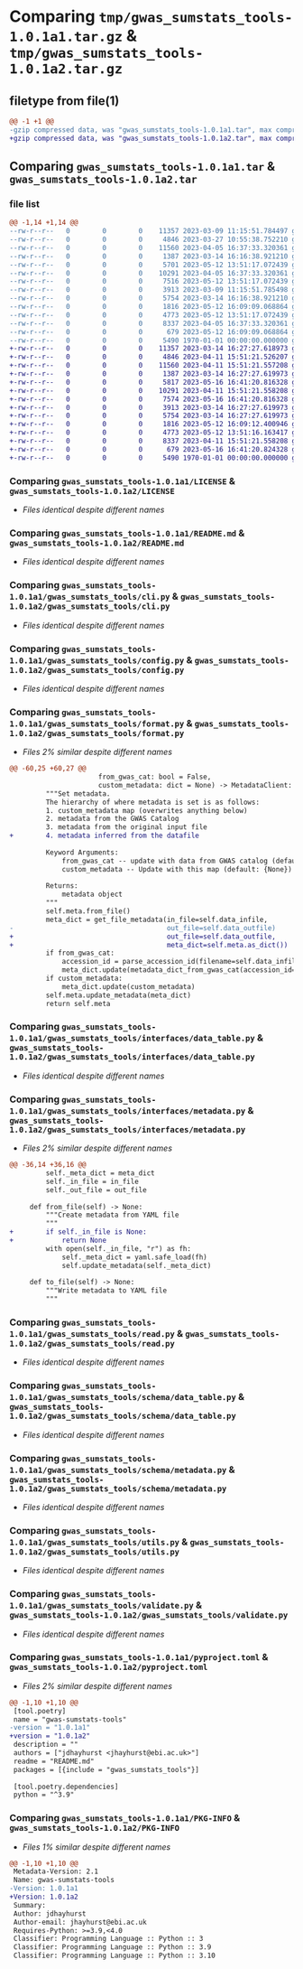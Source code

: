 # Comparing `tmp/gwas_sumstats_tools-1.0.1a1.tar.gz` & `tmp/gwas_sumstats_tools-1.0.1a2.tar.gz`

## filetype from file(1)

```diff
@@ -1 +1 @@
-gzip compressed data, was "gwas_sumstats_tools-1.0.1a1.tar", max compression
+gzip compressed data, was "gwas_sumstats_tools-1.0.1a2.tar", max compression
```

## Comparing `gwas_sumstats_tools-1.0.1a1.tar` & `gwas_sumstats_tools-1.0.1a2.tar`

### file list

```diff
@@ -1,14 +1,14 @@
--rw-r--r--   0        0        0    11357 2023-03-09 11:15:51.784497 gwas_sumstats_tools-1.0.1a1/LICENSE
--rw-r--r--   0        0        0     4846 2023-03-27 10:55:38.752210 gwas_sumstats_tools-1.0.1a1/README.md
--rw-r--r--   0        0        0    11560 2023-04-05 16:37:33.320361 gwas_sumstats_tools-1.0.1a1/gwas_sumstats_tools/cli.py
--rw-r--r--   0        0        0     1387 2023-03-14 16:16:38.921210 gwas_sumstats_tools-1.0.1a1/gwas_sumstats_tools/config.py
--rw-r--r--   0        0        0     5701 2023-05-12 13:51:17.072439 gwas_sumstats_tools-1.0.1a1/gwas_sumstats_tools/format.py
--rw-r--r--   0        0        0    10291 2023-04-05 16:37:33.320361 gwas_sumstats_tools-1.0.1a1/gwas_sumstats_tools/interfaces/data_table.py
--rw-r--r--   0        0        0     7516 2023-05-12 13:51:17.072439 gwas_sumstats_tools-1.0.1a1/gwas_sumstats_tools/interfaces/metadata.py
--rw-r--r--   0        0        0     3913 2023-03-09 11:15:51.785498 gwas_sumstats_tools-1.0.1a1/gwas_sumstats_tools/read.py
--rw-r--r--   0        0        0     5754 2023-03-14 16:16:38.921210 gwas_sumstats_tools-1.0.1a1/gwas_sumstats_tools/schema/data_table.py
--rw-r--r--   0        0        0     1816 2023-05-12 16:09:09.068864 gwas_sumstats_tools-1.0.1a1/gwas_sumstats_tools/schema/metadata.py
--rw-r--r--   0        0        0     4773 2023-05-12 13:51:17.072439 gwas_sumstats_tools-1.0.1a1/gwas_sumstats_tools/utils.py
--rw-r--r--   0        0        0     8337 2023-04-05 16:37:33.320361 gwas_sumstats_tools-1.0.1a1/gwas_sumstats_tools/validate.py
--rw-r--r--   0        0        0      679 2023-05-12 16:09:09.068864 gwas_sumstats_tools-1.0.1a1/pyproject.toml
--rw-r--r--   0        0        0     5490 1970-01-01 00:00:00.000000 gwas_sumstats_tools-1.0.1a1/PKG-INFO
+-rw-r--r--   0        0        0    11357 2023-03-14 16:27:27.618973 gwas_sumstats_tools-1.0.1a2/LICENSE
+-rw-r--r--   0        0        0     4846 2023-04-11 15:51:21.526207 gwas_sumstats_tools-1.0.1a2/README.md
+-rw-r--r--   0        0        0    11560 2023-04-11 15:51:21.557208 gwas_sumstats_tools-1.0.1a2/gwas_sumstats_tools/cli.py
+-rw-r--r--   0        0        0     1387 2023-03-14 16:27:27.619973 gwas_sumstats_tools-1.0.1a2/gwas_sumstats_tools/config.py
+-rw-r--r--   0        0        0     5817 2023-05-16 16:41:20.816328 gwas_sumstats_tools-1.0.1a2/gwas_sumstats_tools/format.py
+-rw-r--r--   0        0        0    10291 2023-04-11 15:51:21.558208 gwas_sumstats_tools-1.0.1a2/gwas_sumstats_tools/interfaces/data_table.py
+-rw-r--r--   0        0        0     7574 2023-05-16 16:41:20.816328 gwas_sumstats_tools-1.0.1a2/gwas_sumstats_tools/interfaces/metadata.py
+-rw-r--r--   0        0        0     3913 2023-03-14 16:27:27.619973 gwas_sumstats_tools-1.0.1a2/gwas_sumstats_tools/read.py
+-rw-r--r--   0        0        0     5754 2023-03-14 16:27:27.619973 gwas_sumstats_tools-1.0.1a2/gwas_sumstats_tools/schema/data_table.py
+-rw-r--r--   0        0        0     1816 2023-05-12 16:09:12.400946 gwas_sumstats_tools-1.0.1a2/gwas_sumstats_tools/schema/metadata.py
+-rw-r--r--   0        0        0     4773 2023-05-12 13:51:16.163417 gwas_sumstats_tools-1.0.1a2/gwas_sumstats_tools/utils.py
+-rw-r--r--   0        0        0     8337 2023-04-11 15:51:21.558208 gwas_sumstats_tools-1.0.1a2/gwas_sumstats_tools/validate.py
+-rw-r--r--   0        0        0      679 2023-05-16 16:41:20.824328 gwas_sumstats_tools-1.0.1a2/pyproject.toml
+-rw-r--r--   0        0        0     5490 1970-01-01 00:00:00.000000 gwas_sumstats_tools-1.0.1a2/PKG-INFO
```

### Comparing `gwas_sumstats_tools-1.0.1a1/LICENSE` & `gwas_sumstats_tools-1.0.1a2/LICENSE`

 * *Files identical despite different names*

### Comparing `gwas_sumstats_tools-1.0.1a1/README.md` & `gwas_sumstats_tools-1.0.1a2/README.md`

 * *Files identical despite different names*

### Comparing `gwas_sumstats_tools-1.0.1a1/gwas_sumstats_tools/cli.py` & `gwas_sumstats_tools-1.0.1a2/gwas_sumstats_tools/cli.py`

 * *Files identical despite different names*

### Comparing `gwas_sumstats_tools-1.0.1a1/gwas_sumstats_tools/config.py` & `gwas_sumstats_tools-1.0.1a2/gwas_sumstats_tools/config.py`

 * *Files identical despite different names*

### Comparing `gwas_sumstats_tools-1.0.1a1/gwas_sumstats_tools/format.py` & `gwas_sumstats_tools-1.0.1a2/gwas_sumstats_tools/format.py`

 * *Files 2% similar despite different names*

```diff
@@ -60,25 +60,27 @@
                      from_gwas_cat: bool = False,
                      custom_metadata: dict = None) -> MetadataClient:
         """Set metadata.
         The hierarchy of where metadata is set is as follows:
         1. custom_metadata map (overwrites anything below)
         2. metadata from the GWAS Catalog
         3. metadata from the original input file
+        4. metadata inferred from the datafile
 
         Keyword Arguments:
             from_gwas_cat -- update with data from GWAS catalog (default: {False})
             custom_metadata -- Update with this map (default: {None})
 
         Returns:
             metadata object
         """
         self.meta.from_file()
         meta_dict = get_file_metadata(in_file=self.data_infile,
-                                      out_file=self.data_outfile)
+                                      out_file=self.data_outfile,
+                                      meta_dict=self.meta.as_dict())
         if from_gwas_cat:
             accession_id = parse_accession_id(filename=self.data_infile)
             meta_dict.update(metadata_dict_from_gwas_cat(accession_id=accession_id))
         if custom_metadata:
             meta_dict.update(custom_metadata)
         self.meta.update_metadata(meta_dict)
         return self.meta
```

### Comparing `gwas_sumstats_tools-1.0.1a1/gwas_sumstats_tools/interfaces/data_table.py` & `gwas_sumstats_tools-1.0.1a2/gwas_sumstats_tools/interfaces/data_table.py`

 * *Files identical despite different names*

### Comparing `gwas_sumstats_tools-1.0.1a1/gwas_sumstats_tools/interfaces/metadata.py` & `gwas_sumstats_tools-1.0.1a2/gwas_sumstats_tools/interfaces/metadata.py`

 * *Files 2% similar despite different names*

```diff
@@ -36,14 +36,16 @@
         self._meta_dict = meta_dict
         self._in_file = in_file
         self._out_file = out_file
 
     def from_file(self) -> None:
         """Create metadata from YAML file
         """
+        if self._in_file is None:
+            return None
         with open(self._in_file, "r") as fh:
             self._meta_dict = yaml.safe_load(fh)
             self.update_metadata(self._meta_dict)
 
     def to_file(self) -> None:
         """Write metadata to YAML file
         """
```

### Comparing `gwas_sumstats_tools-1.0.1a1/gwas_sumstats_tools/read.py` & `gwas_sumstats_tools-1.0.1a2/gwas_sumstats_tools/read.py`

 * *Files identical despite different names*

### Comparing `gwas_sumstats_tools-1.0.1a1/gwas_sumstats_tools/schema/data_table.py` & `gwas_sumstats_tools-1.0.1a2/gwas_sumstats_tools/schema/data_table.py`

 * *Files identical despite different names*

### Comparing `gwas_sumstats_tools-1.0.1a1/gwas_sumstats_tools/schema/metadata.py` & `gwas_sumstats_tools-1.0.1a2/gwas_sumstats_tools/schema/metadata.py`

 * *Files identical despite different names*

### Comparing `gwas_sumstats_tools-1.0.1a1/gwas_sumstats_tools/utils.py` & `gwas_sumstats_tools-1.0.1a2/gwas_sumstats_tools/utils.py`

 * *Files identical despite different names*

### Comparing `gwas_sumstats_tools-1.0.1a1/gwas_sumstats_tools/validate.py` & `gwas_sumstats_tools-1.0.1a2/gwas_sumstats_tools/validate.py`

 * *Files identical despite different names*

### Comparing `gwas_sumstats_tools-1.0.1a1/pyproject.toml` & `gwas_sumstats_tools-1.0.1a2/pyproject.toml`

 * *Files 2% similar despite different names*

```diff
@@ -1,10 +1,10 @@
 [tool.poetry]
 name = "gwas-sumstats-tools"
-version = "1.0.1a1"
+version = "1.0.1a2"
 description = ""
 authors = ["jdhayhurst <jhayhurst@ebi.ac.uk>"]
 readme = "README.md"
 packages = [{include = "gwas_sumstats_tools"}]
 
 [tool.poetry.dependencies]
 python = "^3.9"
```

### Comparing `gwas_sumstats_tools-1.0.1a1/PKG-INFO` & `gwas_sumstats_tools-1.0.1a2/PKG-INFO`

 * *Files 1% similar despite different names*

```diff
@@ -1,10 +1,10 @@
 Metadata-Version: 2.1
 Name: gwas-sumstats-tools
-Version: 1.0.1a1
+Version: 1.0.1a2
 Summary: 
 Author: jdhayhurst
 Author-email: jhayhurst@ebi.ac.uk
 Requires-Python: >=3.9,<4.0
 Classifier: Programming Language :: Python :: 3
 Classifier: Programming Language :: Python :: 3.9
 Classifier: Programming Language :: Python :: 3.10
```

